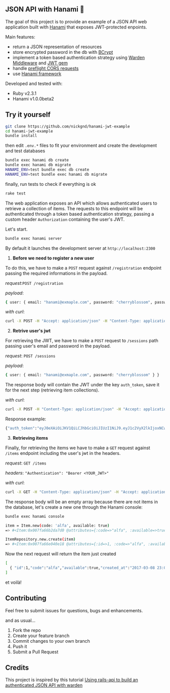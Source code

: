 ## JSON API with Hanami 🌸

The goal of this project is to provide an example of a JSON API web application built with [Hanami](http://hanamirb.org/) that exposes JWT-protected enpoints.

Main features:

- return a JSON representation of resources
- store encrypted password in the db with [BCrypt](https://github.com/codahale/bcrypt-ruby)
- implement a token based authentication strategy using [Warden Middleware](https://github.com/hassox/warden) and [JWT gem](https://github.com/jwt/ruby-jwt)
- handle [preflight CORS requests](https://developer.mozilla.org/en-US/docs/Web/HTTP/Access_control_CORS)
- use [Hanami framework](http://hanamirb.org/)

Developed and tested with:

- Ruby v2.3.1
- Hanami v1.0.0beta2

## Try it yourself

```bash
git clone https://github.com/nickgnd/hanami-jwt-example
cd hanami-jwt-example
bundle install
```

then edit `.env.*` files to fit your environment and create the development and test databases

```bash
bundle exec hanami db create
bundle exec hanami db migrate
HANAMI_ENV=test bundle exec db create
HANAMI_ENV=test bundle exec hanami db migrate
```

finally, run tests to check if everything is ok

```bash
rake test
```

The web application exposes an API which allows authenticated users to retrieve a collection of items.
The requests to this endpoint will be authenticated through a token based authentication strategy, passing a custom header `Authorization` containing the user's JWT.


Let's start.

```bash
bundle exec hanami server
```

By default it launches the development server at `http://localhost:2300`

1) **Before we need to register a new user**

To do this, we have to make a `POST` request against `/registration` endpoint passing the required informations in the payload.

_request_:`POST /registration`

_payload_:

```bash
{ user: { email: "hanami@exmaple.com", password: "cherryblossom", password_confirmation: "cherryblossom" } }
```

_with curl_:
```bash
curl -X POST -H "Accept: application/json" -H "Content-Type: application/json" -d '{ "user": { "email": "hanami@exmaple.com", "password": "cherryblossom", "password_confirmation": "cherryblossom" } }' "http://localhost:2300/registration"
```

2) **Retrive user's jwt**

For retrieving the JWT, we have to make a `POST` request to `/sessions` path passing user's email and password in the payload.

_request_: `POST /sessions`

_payload_:
```bash
{ user: { email: "hanami@exmaple.com", password: "cherryblossom" } }
```

The response body will contain the JWT under the key `auth_token`, save it for the next step (retrieving item collections).

_with curl_:
```bash
curl -X POST -H "Content-Type: application/json" -H "Accept: application/json" -d '{ "user": { "email": "hanami@exmaple.com", "password": "cherryblossom" } }' "http://localhost:2300/sessions"
```

Response example:

```bash
{"auth_token":"eyJ0eXAiOiJKV1QiLCJhbGciOiJIUzI1NiJ9.eyJ1c2VyX2lkIjoxNCwiaXNzIjoiaHR0cDovL2ludmVudG9yeS5jb20iLCJleHAiOjE0ODkwNDUxNDB9.RI2F5-6rsIU02yXa158iocRP2qKQoR-mi8jbsRM0mDo"}
```

3) **Retrieving items**

Finally, for retrieving the items we have to make a `GET` request against `/items` endpoint including the user's jwt in the headers.

_request_: `GET /items`

_headers_:
`"Authentication": "Bearer <YOUR_JWT>"`

_with curl_:
```bash
curl -X GET -H "Content-Type: application/json" -H "Accept: application/json" -H "Authorization: Bearer <YOUR_JWT>" "http://localhost:2300/items"
```

The response body will be an empty array because there are not items in the database, let's create a new one through the Hanami console:

```bash
bundle exec hanami console
```

```bash
item = Item.new(code: 'alfa', available: true)
=> #<Item:0x007fa66b2da7d0 @attributes={:code=>"alfa", :available=>true}>

ItemRepository.new.create(item)
=> #<Item:0x007fa66e040e18 @attributes={:id=>1, :code=>"alfa", :available=>true, :created_at=>2017-03-08 23:00:11 UTC, :updated_at=>2017-03-08 23:00:11 UTC}>
```

Now the next request will return the item just created

```bash
[
  { "id":1,"code":"alfa","available":true,"created_at":"2017-03-08 23:00:11 UTC","updated_at":"2017-03-08 23:00:11 UTC" }
]
```

et voilà!

## Contributing

Feel free to submit issues for questions, bugs and enhancements.

and as usual...

1. Fork the repo
2. Create your feature branch
3. Commit changes to your own branch
4. Push it
5. Submit a Pull Request

## Credits

This project is inspired by this tutorial [Using rails-api to build an authenticated JSON API with warden](http://lucatironi.net/tutorial/2015/08/23/rails_api_authentication_warden/)
